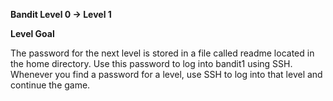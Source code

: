 **Bandit Level 0 → Level 1**

**Level Goal**

The password for the next level is stored in a file called readme located in the home directory. 
Use this password to log into bandit1 using SSH.
Whenever you find a password for a level, use SSH to log into that level and continue the game.
